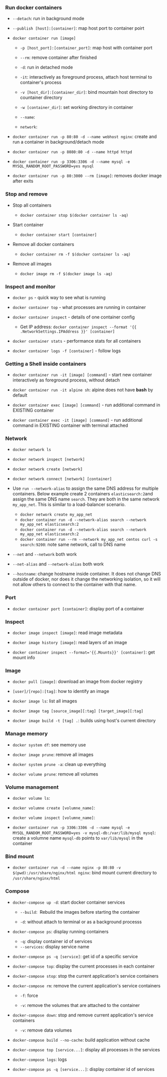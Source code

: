 ### Run docker containers

- `--detach`: run in background mode

- `--publish [host]:[container]`: map host port to container poirt

- `docker container run [image]`

  - `-p [host_port]:[container_port]`: map host with container port

  - `--rm`: remove container after finished

  - `-d`: run in detached mode

  - `-it`: interactively as foreground process, attach host terminal to container's process

  - `-v [host_dir]:[container_dir]`: bind mountain host directory to countainer directory

  - `-w [container_dir]`: set working directory in container

  - `--name`:

  - `network`:

- `docker container run -p 80:80 -d --name webhost nginx`: create and run a container in background/detach mode

- `docker container run -p 8080:80 -d --name httpd httpd`

- `docker container run -p 3306:3306 -d --name mysql -e MYSQL_RANDOM_ROOT_PASSWORD=yes mysql`

- `docker container run -p 80:3000 --rm [image]`: removes docker image after exits

### Stop and remove

- Stop all containers

  - `docker container stop $(docker container ls -aq)`

- Start container

  - `docker container start [container]`

- Remove all docker containers

  - `docker container rm -f $(docker container ls -aq)`

- Remove all images

  - `docker image rm -f $(docker image ls -aq)`

### Inspect and monitor

- `docker ps` - quick way to see what is running

- `docker container top` - what processes are running in container

- `docker container inspect` - details of one container config

  - Get IP address: `docker container inspect --format '{{ .NetworkSettings.IPAddress }}' [container]`

- `docker container stats` - performance stats for all containers

- `docker container logs -f [container]` - follow logs

### Getting a Shell inside containers

- `docker container run -it [image] [command]` - start new container interactively as foreground process, without detach

- `docker container run -it alpine sh`: alpine does not have **bash** by default

- `docker container exec [image] [command]` - run additional command in EXISTING container

- `docker container exec -it [image] [command]` - run additional command in EXISTING container with terminal attached

### Network

- `docker network ls`

- `docker network inspect [network]`

- `docker network create [network]`

- `docker network connect [network] [container]`

- Use `run --network-alias` to assign the same DNS address for multiple containers. Below example create 2 containers `elasticsearch:2`and assign the same DNS name `search`. They are both in the same network `my_app_net`. This is similar to a load-balancer scenario.

  - `docker network create my_app_net`
  - `docker container run -d --network-alias search --network my_app_net elasticsearch:2`
  - `docker container run -d --network-alias search --network my_app_net elasticsearch:2`
  - `docker container run --rm --network my_app_net centos curl -s search:9200`: note same network, call to DNS name

- `--net` and `--network` both work

- `--net-alias` and `--network-alias` both work

- `--hostname`: change hostname inside container. It does not change DNS outside of docker, nor does it change the networking isolation, so it will not allow others to connect to the container with that name.

### Port

- `docker container port [container]`: display port of a container

### Inspect

- `docker image inspect [image]`: read image metadata

- `docker image history [image]`: read layers of an image

- `docker container inspect --format='{{.Mounts}}' [container]`: get mount info
### Image

- `docker pull [image]`: download an image from docker registry

- `[user]/[repo]:[tag]`: how to identify an image

- `docker image ls`: list all images
                 
- `docker image tag [source_image][:tag] [target_image][:tag]`

- `docker image build -t [tag] .`: builds using host's current directory

### Manage memory

- `docker system df`: see memory use

- `docker image prune`: remove all images

- `docker system prune -a`: clean up everything

- `docker volume prune`: remove all volumes

### Volume management

- `docker volume ls`:

- `docker volumne create [volumne_name]`:

- `docker volume inspect [volumne_name]`:

- `docker container run -p 3306:3306 -d --name mysql -e MYSQL_RANDOM_ROOT_PASSWORD=yes -v mysql-db:/var/lib/mysql mysql`: create a volumne name `mysql-db` points to `var/lib/mysql` in the container

### Bind mount

- `docker container run -d --name nginx -p 80:80 -v $(pwd):/usr/share/nginx/html nginx`: bind mount current directory to `/usr/share/nginx/html`

### Compose

- `docker-compose up -d`: start docker container services 

  - `--build`:  Rebuild the images before starting the container
  
  - `-d`: without attach to terminal or as a background processs

- `docker-compose ps`: display running containers
  - `-q`: display container id of services
  - `--services`: display service name

- `docker-compose ps -q [service]`: get id of a specific service

- `docker-compose top`: display the current processes in each container

- `docker-compose stop`: stop the current application's service containers

- `docker-compose rm`: remove the current application's service containers

  - `-f`: force

  - `-v`: remove the volumes that are attached to the container

- `docker-compose down`: stop and remove current application's service containers

  - `-v`:  remove data volumes

- `docker-compose build --no-cache`: build application without cache

- `docker-compose top [service...]`: display all processes in the services

- `docker-compose logs`: logs

- `docker-compose ps -q [service...]`: display container id of services
